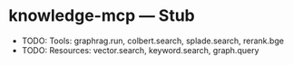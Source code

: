 # knowledge-mcp — Stub

- TODO: Tools: graphrag.run, colbert.search, splade.search, rerank.bge
- TODO: Resources: vector.search, keyword.search, graph.query

